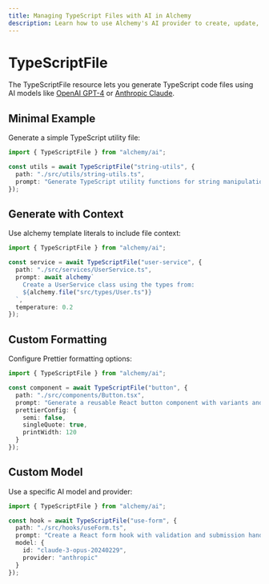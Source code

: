 ```yaml
---
title: Managing TypeScript Files with AI in Alchemy
description: Learn how to use Alchemy's AI provider to create, update, and manage TypeScript (.ts, .tsx) files within your projects.
---
```


# TypeScriptFile

The TypeScriptFile resource lets you generate TypeScript code files using AI models like [OpenAI GPT-4](https://platform.openai.com/docs/models/gpt-4) or [Anthropic Claude](https://www.anthropic.com/claude).

## Minimal Example

Generate a simple TypeScript utility file:

```ts
import { TypeScriptFile } from "alchemy/ai";

const utils = await TypeScriptFile("string-utils", {
  path: "./src/utils/string-utils.ts",
  prompt: "Generate TypeScript utility functions for string manipulation (capitalize, truncate, camelCase, kebabCase)"
});
```

## Generate with Context

Use alchemy template literals to include file context:

```ts
import { TypeScriptFile } from "alchemy/ai";

const service = await TypeScriptFile("user-service", {
  path: "./src/services/UserService.ts",
  prompt: await alchemy`
    Create a UserService class using the types from:
    ${alchemy.file("src/types/User.ts")}
  `,
  temperature: 0.2
});
```

## Custom Formatting

Configure Prettier formatting options:

```ts
import { TypeScriptFile } from "alchemy/ai";

const component = await TypeScriptFile("button", {
  path: "./src/components/Button.tsx",
  prompt: "Generate a reusable React button component with variants and sizes",
  prettierConfig: {
    semi: false,
    singleQuote: true,
    printWidth: 120
  }
});
```

## Custom Model

Use a specific AI model and provider:

```ts
import { TypeScriptFile } from "alchemy/ai";

const hook = await TypeScriptFile("use-form", {
  path: "./src/hooks/useForm.ts", 
  prompt: "Create a React form hook with validation and submission handling",
  model: {
    id: "claude-3-opus-20240229",
    provider: "anthropic"
  }
});
```